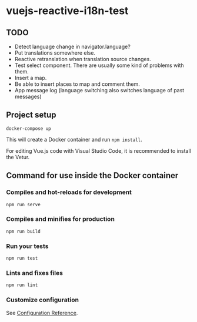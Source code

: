 # vuejs-reactive-i18n-test

## TODO

* Detect language change in navigator.language?
* Put translations somewhere else.
* Reactive retranslation when translation source changes.
* Test select component. There are usually some kind of problems with them.
* Insert a map.
* Be able to insert places to map and comment them.
* App message log (language switching also switches language of past messages)

## Project setup

```
docker-compose up
```

This will create a Docker container and run `npm install`.

For editing Vue.js code with Visual Studio Code, it is recommended to install the Vetur.

## Command for use inside the Docker container

### Compiles and hot-reloads for development
```
npm run serve
```

### Compiles and minifies for production
```
npm run build
```

### Run your tests
```
npm run test
```

### Lints and fixes files
```
npm run lint
```

### Customize configuration
See [Configuration Reference](https://cli.vuejs.org/config/).
